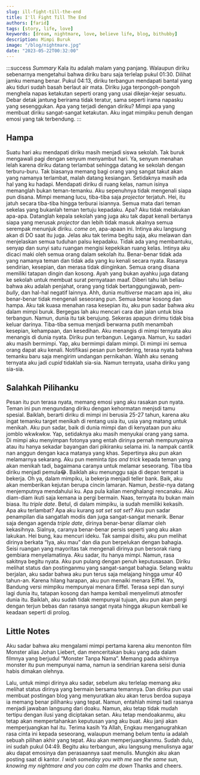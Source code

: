 ```yaml
---
slug: ill-fight-till-the-end
title: I'll Fight Till The End
authors: [farid]
tags: [story, life, love]
keywords: [dream, nightmare, love, believe life, blog, bithubby]
description: Mimpi Buruk
image: "/blog/nightmare.jpg"
date: "2023-05-22T00:32:00"
---
```


:::success _Summary_
Kala itu adalah malam yang panjang. Walaupun diriku sebenarnya mengetahui bahwa diriku baru saja terlelap pukul 01:30. Dilihat jamku memang benar. Pukul 04:13, diriku terbangun mendapati bantal yang aku tiduri sudah basah berlaut air mata. Diriku juga terpongoh-pongoh menghela napas ketakutan seperti orang yang usai dikejar-kejar sesuatu. Debar detak jantung berirama tidak teratur, sama seperti irama napasku yang sesenggukan. Apa yang terjadi dengan diriku? Mimpi apa yang membuat diriku sangat-sangat ketakutan. Aku ingat mimpiku penuh dengan emosi yang tak terbendung.
:::

<!-- truncate -->

## Hampa

Suatu hari aku mendapati diriku masih menjadi siswa sekolah. Tak buruk mengawali pagi dengan senyum menyambut hari. Ya, senyum menahan lelah karena diriku datang terlambat sehingga datang ke sekolah dengan terburu-buru. Tak biasanya memang bagi orang yang sangat takut akan yang namanya terlambat, malah datang kesiangan. Setidaknya masih ada hal yang ku hadapi. Mendapati diriku di ruang kelas, namun isinya memanglah bukan teman-temanku. Aku sepenuhnya tidak mengenali siapa pun disana. Mimpi memang lucu, tiba-tiba saja _projector_ terjatuh. Hei, itu jatuh secara tiba-tiba hingga terburai isiannya. Semua mata dari teman sekelas yang bukanlah teman tertuju kepadaku. Apa? Aku tidak melakukan apa-apa. Datanglah kepala sekolah yang juga aku tak dapat kenali bertanya siapa yang merusak _projector_ dan lebih tidak masuk akalnya semua serempak menunjuk diriku. _come on_, apa-apaan ini. Intinya aku langsung akan di DO saat itu juga. Jelas aku tak terima begitu saja, aku melawan dan menjelaskan semua tuduhan palsu kepadaku. Tidak ada yang membantuku, senyap dan sunyi satu ruangan mengisi kepekikan ruang kelas. Intinya aku dicaci maki oleh semua orang dalam sekolah itu. Benar-benar tidak ada yang namanya teman dan tidak ada yang ku kenali secara nyata. Rasanya sendirian, kesepian, dan merasa tidak diinginkan. Semua orang disana memiliki tatapan dingin dan kosong. Ayah yang bukan ayahku juga datang ke sekolah untuk membuat surat pernyataan maaf. Diberi tahu lah beliau bahwa aku adalah penjahat, orang yang tidak bertanggungjawab, pem-_bully_, dan hal-hal negatif lainnya. Ahh, dunia _multiverse_ macam apa ini, aku benar-benar tidak mengenali seseorang pun. Semua benar kosong dan hampa. Aku tak kuasa menahan rasa kesepian itu, aku pun sadar bahwa aku dalam mimpi buruk. Bergegas lah aku mencari cara dan jalan untuk bisa terbangun. Namun, dunia itu tak berujung. Sekeras apapun dirimu tidak bisa keluar darinya. Tiba-tiba semua menjadi berwarna putih menambah kesepian, kehampaan, dan kesedihan. Aku menangis di mimpi ternyata aku menangis di dunia nyata. Diriku pun terbangun. Leganya. Namun, ku sadari aku masih bermimpi. Yap, aku bermimpi dalam mimpi. Di mimpi ini semua orang dapat aku kenali. Notifikasi pesan pun berdering, terasa nyata bahwa temanku baru saja mengirim undangan pernikahan. Wahh aku senang ternyata aku jadi _cupid_ tidaklah sia-sia. Namun ternyata, usaha diriku yang sia-sia.

## Salahkah Pilihanku

Pesan itu pun terasa nyata, memang emosi yang aku rasakan pun nyata. Teman ini pun mengundang diriku dengan kehormatan menjsdi tamu spesial. Baiklah, berarti diriku di mimpi ini berusia 25-27 tahun, karena aku ingat temanku target menikah di rentang usia itu, usia yang matang untuk menikah. Aku pun sadar, baik di dunia mimpi dan di kenyataan pun aku jomblo wkwkwkw. Yap, setidaknya aku masih menyukai orang yang sama. Di mimpi aku menyimpan fotonya yang entah dirinya pernah mempunyainya atau itu hanya sekadar bayangan dari pikiranku selama ini. Ia nampak cantik nan anggun dengan kaca matanya yang khas. Sepertinya aku pun akan melamarnya sekarang. Aku pun meminta _tips and trick_ kepada teman yang akan menikah tadi, bagaimana caranya untuk melamar seseorang. Tiba tiba diriku menjadi pemula😂. Baiklah aku menunggu saja di depan tempat ia bekerja. Oh ya, dalam mimpiku, ia bekerja menjadi teller bank. Baik, aku akan memberikan kejutan berupa cincin lamaran. Namun, _bestie_-nya datang menjemputnya mendahului ku. Apa pula kalian menghalangi rencanaku. Aku diam-diam ikuti saja kemana ia pergi bermain. Naas, ternyata itu bukan main biasa. Itu _triple date_. Betul, di dalam mimpiku, ia sudah memiliki kekasih. Apa aku terlambat? Apa aku kurang _sat set sat set_? Aku pun sadar penampilan dia sangatlah modis dan juga sangat-sangat menarik. Benar saja dengan agenda _triple date_, dirinya benar-benar dilamar oleh kekasihnya. Sialnya, caranya benar-benar persis seperti yang aku akan lakukan. Hei bung, kau mencuri ideku. Tak sampai disitu, aku pun melihat dirinya berkata “Iya, aku mau” dan dia pun berpelukan dengan bahagia. Seisi ruangan yang mayoritas tak mengenali dirinya pun bersorak riang gembiara menyelamatinya. Aku sadar, itu hanya mimpi. Namun, rasa sakitnya begitu nyata. Aku pun pulang dengan penuh keputusasaan. Diriku melihat status dan postinganmu yang sangat-sangat bahagia. Selang waktu berjalan, aku sadar bahwa aku pun terus saja melajang hingga umur 40 tahun-an. Karena hilang harapan, aku pun menaiki menara Eiffel. Ya, Bandung versi mimpiku mempunyai menara Eiffel. Terasa sepi dan sunyi lagi dunia itu, tatapan kosong dan hampa kembali menyelimuti atmosfer dunia itu. Baiklah, aku sudah tidak mempunyai tujuan, aku pun akan pergi dengan terjun bebas dan rasanya sangat nyata hingga akupun kembali ke keadaan seperti di prolog.

## Little Notes

Aku sadar bahwa aku mengalami mimpi pertama karena aku menonton film Monster alias Johan Liebert, dan menceritakan buku yang ada dalam filmnya yang berjudul “Monster Tanpa Nama”. Memang pada akhirnya monster itu pun mempunyai nama, namun ia sendirian karena seisi dunia habis dimakan olehnya.

Lalu, untuk mimpi dirinya aku sadar, sebelum aku terlelap memang aku melihat status dirinya yang bermain bersama temannya. Dan diriku pun usai membuat postingan blog yang menyuratkan aku akan terus berdoa supaya ia memang benar pilihanku yang tepat. Namun, entahlah mimpi tadi rasanya menjadi jawaban langsung dari doaku. Namun, aku tetap tidak mudah tertipu dengan ilusi yang diciptakan setan. Aku tetap mendoakanmu, aku tetap akan mempertahankan keputusan yang aku buat. Aku janji akan memperjuangkan hal itu. Terima kasih Ya Allah, Engkau menganugrahkan rasa cinta ini kepada seseorang, walaupun memang belum tentu ia adalah sebuah pilihan akhir yang tepat. Aku akan memperjuangkanmu. Sudah dulu, ini sudah pukul 04:49. Begitu aku terbangun, aku langsung menulisnya agar aku dapat emosinya dan perasaannya saat menulis. Mungkin aku akan posting saat di kantor. _I wish someday you with me see the same sun, knowing my nightmare and you can calm me down_ Thanks and cheers.
